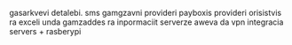 gasarkvevi detalebi. sms gamgzavni provideri
payboxis provideri
orisistvis ra exceli unda gamzaddes ra inpormaciit
serverze aweva da vpn integracia servers + rasberypi